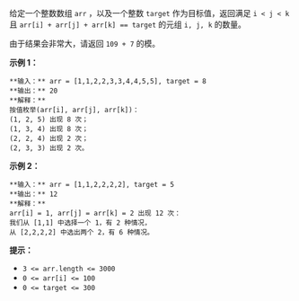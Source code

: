 给定一个整数数组 `arr` ，以及一个整数 `target` 作为目标值，返回满足 `i < j < k` 且 `arr[i] + arr[j] +
arr[k] == target` 的元组 `i, j, k` 的数量。

由于结果会非常大，请返回 `109 + 7` 的模。



**示例 1：**

    
    
    **输入：** arr = [1,1,2,2,3,3,4,4,5,5], target = 8
    **输出：** 20
    **解释：**
    按值枚举(arr[i], arr[j], arr[k])：
    (1, 2, 5) 出现 8 次；
    (1, 3, 4) 出现 8 次；
    (2, 2, 4) 出现 2 次；
    (2, 3, 3) 出现 2 次。
    

**示例 2：**

    
    
    **输入：** arr = [1,1,2,2,2,2], target = 5
    **输出：** 12
    **解释：**
    arr[i] = 1, arr[j] = arr[k] = 2 出现 12 次：
    我们从 [1,1] 中选择一个 1，有 2 种情况，
    从 [2,2,2,2] 中选出两个 2，有 6 种情况。
    



**提示：**

  * `3 <= arr.length <= 3000`
  * `0 <= arr[i] <= 100`
  * `0 <= target <= 300`

